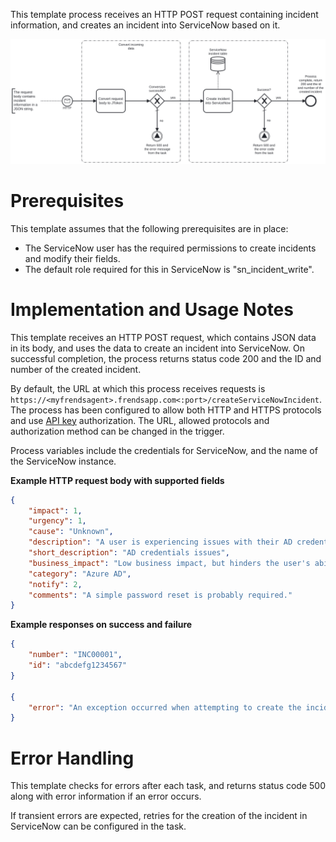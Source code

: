 This template process receives an HTTP POST request containing incident information, and creates an incident into ServiceNow based on it.

![Template](assets/HTTP-to-ServiceNow-Create-incident.svg)

# Prerequisites

This template assumes that the following prerequisites are in place:

- The ServiceNow user has the required permissions to create incidents and modify their fields.
 - The default role required for this in ServiceNow is "sn_incident_write".

# Implementation and Usage Notes

This template receives an HTTP POST request, which contains JSON data in its body, and uses the data to create an incident into ServiceNow. On successful completion, the process returns status code 200 and the ID and number of the created incident.

By default, the URL at which this process receives requests is `https://<myfrendsagent>.frendsapp.com<:port>/createServiceNowIncident`. The process has been configured to allow both HTTP and HTTPS protocols and use [API key](https://docs.frends.com/en/articles/2206706-api-keys) authorization. The URL, allowed protocols and authorization method can be changed in the trigger.

Process variables include the credentials for ServiceNow, and the name of the ServiceNow instance.

**Example HTTP request body with supported fields**

```JSON
{
    "impact": 1,
    "urgency": 1,
    "cause": "Unknown",
    "description": "A user is experiencing issues with their AD credentials",
    "short_description": "AD credentials issues",
    "business_impact": "Low business impact, but hinders the user's ability to work.",
    "category": "Azure AD",
    "notify": 2,
    "comments": "A simple password reset is probably required."
}
```

**Example responses on success and failure**

```JSON
{
    "number": "INC00001",
    "id": "abcdefg1234567"
}

{
    "error": "An exception occurred when attempting to create the incident into ServiceNow. HTTP status code: 401"
}
```

# Error Handling

This template checks for errors after each task, and returns status code 500 along with error information if an error occurs.

If transient errors are expected, retries for the creation of the incident in ServiceNow can be configured in the task.